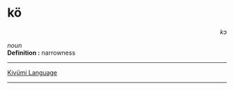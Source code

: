 
# kö

<div align="right"><i>kɔ</i></div>

*noun*  
**Definition :** narrowness  

---

[Kivümi Language](../README.md)

---
